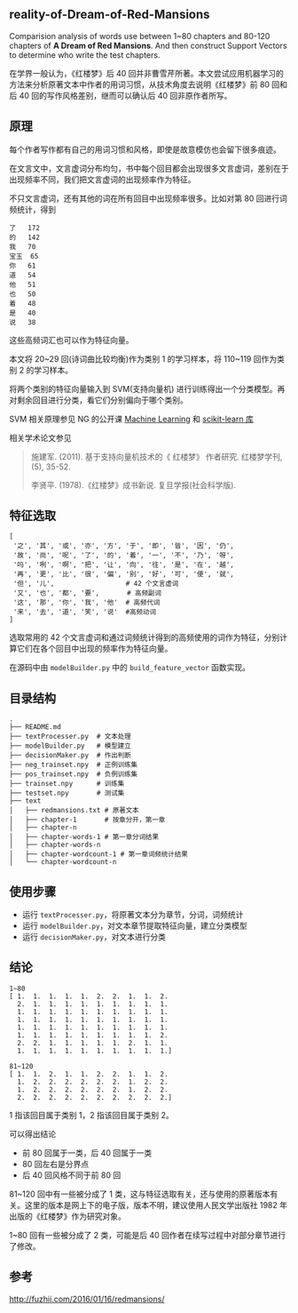 ## reality-of-Dream-of-Red-Mansions
Comparision analysis of words use between 1\~80 chapters and 80\-120 chapters of **A Dream of Red Mansions**. And then construct Support Vectors to determine who write the test chapters.

在学界一般认为，《红楼梦》后 40 回并非曹雪芹所著。本文尝试应用机器学习的方法来分析原著文本中作者的用词习惯，从技术角度去说明《红楼梦》前 80 回和后 40 回的写作风格差别，继而可以确认后 40 回非原作者所写。

## 原理

每个作者写作都有自己的用词习惯和风格，即使是故意模仿也会留下很多痕迹。

在文言文中，文言虚词分布均匀，书中每个回目都会出现很多文言虚词，差别在于出现频率不同，我们把文言虚词的出现频率作为特征。

不只文言虚词，还有其他的词在所有回目中出现频率很多。比如对第 80 回进行词频统计，得到

```
了   172
的   142
我   70
宝玉  65
你   61
道   54
他   51
也   50
着   48
是   40
说   38
```

这些高频词汇也可以作为特征向量。

本文将 20~29 回(诗词曲比较均衡)作为类别 1 的学习样本，将 110~119 回作为类别 2 的学习样本。

将两个类别的特征向量输入到 SVM(支持向量机) 进行训练得出一个分类模型。再对剩余回目进行分类，看它们分别偏向于哪个类别。

SVM 相关原理参见 NG 的公开课 [Machine Learning](https://www.coursera.org/learn/machine-learning/) 和 [scikit-learn 库](http://scikit-learn.org/stable/modules/svm.html#svm)

相关学术论文参见

> 施建军. (2011). 基于支持向量机技术的《 红楼梦》 作者研究. 红楼梦学刊, (5), 35-52.
> 
> 李贤平. (1978).《红楼梦》成书新说. 复旦学报(社会科学版).



## 特征选取

```
[
 '之', '其', '或', '亦', '方', '于', '即', '皆', '因', '仍', 
 '故', '尚', '呢', '了', '的', '着', '一', '不', '乃', '呀', 
 '吗', '咧', '啊', '把', '让', '向', '往', '是', '在', '越', 
 '再', '更', '比', '很', '偏', '别', '好', '可', '便', '就',
 '但', '儿',                  # 42 个文言虚词
 '又', '也', '都', '要',       # 高频副词 
 '这', '那', '你', '我', '他'  # 高频代词
 '来', '去', '道', '笑', '说'  #高频动词
] 
```

选取常用的 42 个文言虚词和通过词频统计得到的高频使用的词作为特征，分别计算它们在各个回目中出现的频率作为特征向量。

在源码中由 `modelBuilder.py` 中的 `build_feature_vector` 函数实现。


## 目录结构

```
.
├── README.md
├── textProcesser.py  # 文本处理
├── modelBuilder.py   # 模型建立
├── decisionMaker.py  # 作出判断
├── neg_trainset.npy  # 正例训练集
├── pos_trainset.npy  # 负例训练集
├── trainset.npy      # 训练集
├── testset.npy       # 测试集
├── text              
│   ├── redmansions.txt # 原著文本
│   ├── chapter-1       # 按章分开，第一章
│   ├── chapter-n
│   ├── chapter-words-1 # 第一章分词结果
│   ├── chapter-words-n
│   ├── chapter-wordcount-1 # 第一章词频统计结果
│   └── chapter-wordcount-n
```


## 使用步骤

+ 运行 `textProcesser.py`，将原著文本分为章节，分词，词频统计
+ 运行 `modelBuilder.py`，对文本章节提取特征向量，建立分类模型
+ 运行 `decisionMaker.py`，对文本进行分类


## 结论

```
1~80 
[ 1.  1.  1.  1.  1.  2.  2.  1.  1.  2.  
  2.  1.  1.  1.  1.  1.  1.  1.  1.  1.  
  1.  1.  1.  1.  1.  1.  1.  1.  1.  1.  
  1.  1.  1.  1.  1.  1.  1.  1.  1.  1.  
  1.  1.  1.  1.  1.  1.  1.  1.  1.  1.  
  1.  1.  1.  1.  1.  1.  1.  1.  1.  2.  
  2.  2.  1.  1.  1.  1.  1.  2.  1.  1.  
  1.  1.  1.  1.  1.  1.  1.  1.  1.  1.]

81~120
[ 1.  1.  2.  1.  1.  2.  2.  1.  1.  2.  
  1.  2.  2.  2.  2.  2.  2.  1.  2.  2.  
  1.  2.  2.  2.  2.  2.  2.  1.  2.  2.  
  2.  2.  2.  2.  2.  2.  2.  2.  2.  2.]
```

1 指该回目属于类别 1，2 指该回目属于类别 2。

可以得出结论

* 前 80 回属于一类，后 40 回属于一类
* 80 回左右是分界点
* 后 40 回风格不同于前 80 回

81~120 回中有一些被分成了 1 类，这与特征选取有关，还与使用的原著版本有关。这里的版本是网上下的电子版，版本不明，建议使用人民文学出版社 1982 年出版的《红楼梦》作为研究对象。

1~80 回有一些被分成了 2 类，可能是后 40 回作者在续写过程中对部分章节进行了修改。

## 参考

http://fuzhii.com/2016/01/16/redmansions/
